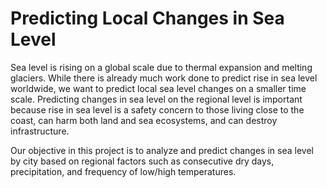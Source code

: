 # Predicting Local Changes in Sea Level

Sea level is rising on a global scale due to thermal expansion and melting glaciers. While there is already much work done to predict rise in sea level worldwide, we want to predict local sea level changes on a smaller time scale. Predicting changes in sea level on the regional level is important because rise in sea level is a safety concern to those living close to the coast, can harm both land and sea ecosystems, and can destroy infrastructure.

Our objective in this project is to analyze and predict changes in sea level by city based on regional factors such as consecutive dry days, precipitation, and frequency of low/high temperatures.

